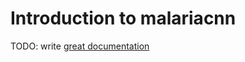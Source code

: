 # Introduction to malariacnn

TODO: write [great documentation](http://jacobian.org/writing/what-to-write/)
